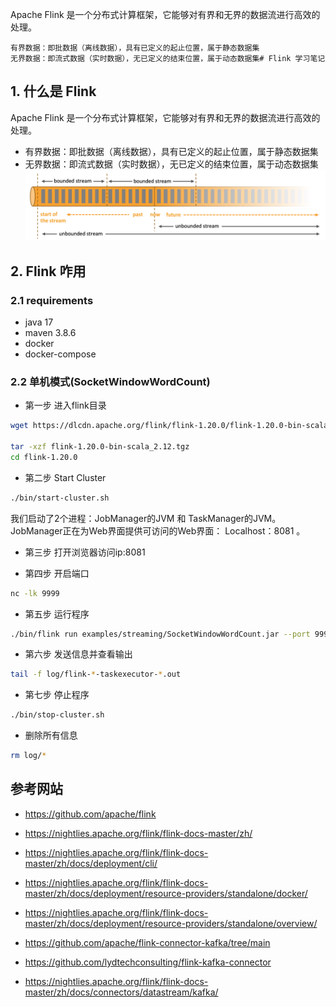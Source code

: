 Apache Flink 是一个分布式计算框架，它能够对有界和无界的数据流进行高效的处理。

    有界数据：即批数据（离线数据），具有已定义的起止位置，属于静态数据集
    无界数据：即流式数据（实时数据），无已定义的结束位置，属于动态数据集# Flink 学习笔记

## 1. 什么是 Flink
Apache Flink 是一个分布式计算框架，它能够对有界和无界的数据流进行高效的处理。

- 有界数据：即批数据（离线数据），具有已定义的起止位置，属于静态数据集
- 无界数据：即流式数据（实时数据），无已定义的结束位置，属于动态数据集
![alt text](../media/02-flink-1.png)

## 2. Flink 咋用
### 2.1 requirements
- java 17
- maven 3.8.6
- docker
- docker-compose

### 2.2 单机模式(SocketWindowWordCount)
- 第一步 进入flink目录
```bash
wget https://dlcdn.apache.org/flink/flink-1.20.0/flink-1.20.0-bin-scala_2.12.tgz --no-check-certificate

tar -xzf flink-1.20.0-bin-scala_2.12.tgz
cd flink-1.20.0
```

- 第二步 Start Cluster
```bash
./bin/start-cluster.sh
```
我们启动了2个进程：JobManager的JVM 和 TaskManager的JVM。JobManager正在为Web界面提供可访问的Web界面： Localhost：8081 。

- 第三步 打开浏览器访问ip:8081

- 第四步 开启端口
```bash
nc -lk 9999
```

- 第五步 运行程序
```bash
./bin/flink run examples/streaming/SocketWindowWordCount.jar --port 9999
```

- 第六步 发送信息并查看输出
```bash
tail -f log/flink-*-taskexecutor-*.out
```
- 第七步 停止程序
```bash
./bin/stop-cluster.sh
```

- 删除所有信息
```bash
rm log/*
```



## 参考网站
- https://github.com/apache/flink

- https://nightlies.apache.org/flink/flink-docs-master/zh/
- https://nightlies.apache.org/flink/flink-docs-master/zh/docs/deployment/cli/
- https://nightlies.apache.org/flink/flink-docs-master/zh/docs/deployment/resource-providers/standalone/docker/
- https://nightlies.apache.org/flink/flink-docs-master/zh/docs/deployment/resource-providers/standalone/overview/



- https://github.com/apache/flink-connector-kafka/tree/main
- https://github.com/lydtechconsulting/flink-kafka-connector
- https://nightlies.apache.org/flink/flink-docs-master/zh/docs/connectors/datastream/kafka/
